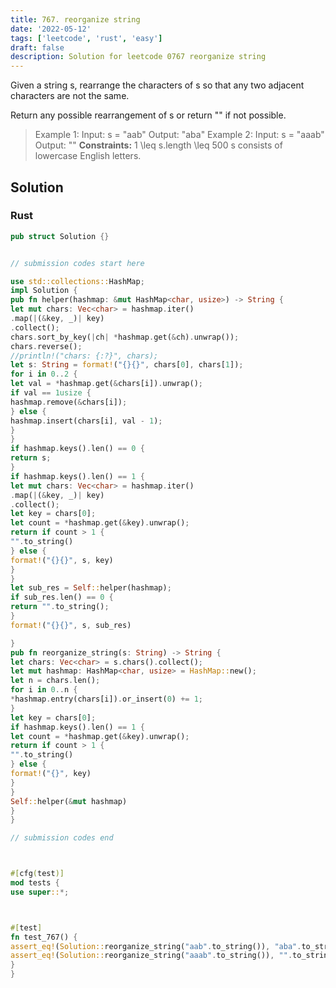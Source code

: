 ```yaml
---
title: 767. reorganize string
date: '2022-05-12'
tags: ['leetcode', 'rust', 'easy']
draft: false
description: Solution for leetcode 0767 reorganize string
---
```




Given a string s, rearrange the characters of s so that any two adjacent characters are not the same.

Return any possible rearrangement of s or return "" if not possible.



>   Example 1:
>   Input: s <TeX>=</TeX> "aab"
>   Output: "aba"
>   Example 2:
>   Input: s <TeX>=</TeX> "aaab"
>   Output: ""
**Constraints:**
>   	1 <TeX>\leq</TeX> s.length <TeX>\leq</TeX> 500
>   	s consists of lowercase English letters.


## Solution


### Rust
```rust
pub struct Solution {}


// submission codes start here

use std::collections::HashMap;
impl Solution {
pub fn helper(hashmap: &mut HashMap<char, usize>) -> String {
let mut chars: Vec<char> = hashmap.iter()
.map(|(&key, _)| key)
.collect();
chars.sort_by_key(|ch| *hashmap.get(&ch).unwrap());
chars.reverse();
//println!("chars: {:?}", chars);
let s: String = format!("{}{}", chars[0], chars[1]);
for i in 0..2 {
let val = *hashmap.get(&chars[i]).unwrap();
if val == 1usize {
hashmap.remove(&chars[i]);
} else {
hashmap.insert(chars[i], val - 1);
}
}
if hashmap.keys().len() == 0 {
return s;
}
if hashmap.keys().len() == 1 {
let mut chars: Vec<char> = hashmap.iter()
.map(|(&key, _)| key)
.collect();
let key = chars[0];
let count = *hashmap.get(&key).unwrap();
return if count > 1 {
"".to_string()
} else {
format!("{}{}", s, key)
}
}
let sub_res = Self::helper(hashmap);
if sub_res.len() == 0 {
return "".to_string();
}
format!("{}{}", s, sub_res)

}
pub fn reorganize_string(s: String) -> String {
let chars: Vec<char> = s.chars().collect();
let mut hashmap: HashMap<char, usize> = HashMap::new();
let n = chars.len();
for i in 0..n {
*hashmap.entry(chars[i]).or_insert(0) += 1;
}
let key = chars[0];
if hashmap.keys().len() == 1 {
let count = *hashmap.get(&key).unwrap();
return if count > 1 {
"".to_string()
} else {
format!("{}", key)
}
}
Self::helper(&mut hashmap)
}
}

// submission codes end



#[cfg(test)]
mod tests {
use super::*;



#[test]
fn test_767() {
assert_eq!(Solution::reorganize_string("aab".to_string()), "aba".to_string());
assert_eq!(Solution::reorganize_string("aaab".to_string()), "".to_string());
}
}

```
